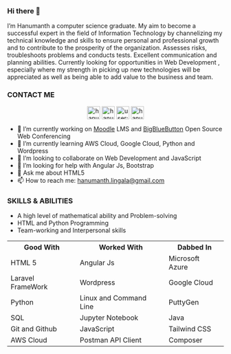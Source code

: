 ### Hi there 👋

I’m Hanumanth a computer science graduate. My aim to become a successful expert in the field of Information
Technology by channelizing my technical knowledge and skills to ensure personal and professional growth and
to contribute to the prosperity of the organization. Assesses risks, troubleshoots problems and conducts tests.
Excellent communication and planning abilities. Currently looking for opportunities in Web Development , especially
where my strength in picking up new technologies will be appreciated as well as being able to add value to the
business and team.

<h3>CONTACT ME</h3>
<p align="center">
<a href="https://twitter.com/hanu7674" rel="nofollow"><img align="center" src="https://camo.githubusercontent.com/980f413492d9dd5110062cfe16bb3e616f4a03ba/68747470733a2f2f63646e2e6a7364656c6976722e6e65742f6e706d2f73696d706c652d69636f6e7340332e302e312f69636f6e732f747769747465722e737667" alt="hanu7674" height="30" width="30" data-canonical-src="https://cdn.jsdelivr.net/npm/simple-icons@3.0.1/icons/twitter.svg" style="max-width:100%;"></a>
<a href="https://linkedin.com/in/hanu7674" rel="nofollow"><img align="center" src="https://camo.githubusercontent.com/609be48e654a9c8aed1660c2596b04f09ed13aee/68747470733a2f2f63646e2e6a7364656c6976722e6e65742f6e706d2f73696d706c652d69636f6e7340332e302e312f69636f6e732f6c696e6b6564696e2e737667" alt="hanu7674" height="30" width="30" data-canonical-src="https://cdn.jsdelivr.net/npm/simple-icons@3.0.1/icons/linkedin.svg" style="max-width:100%;"></a>
<a href="https://stackoverflow.com/users/user:9997545" rel="nofollow"><img align="center" src="https://camo.githubusercontent.com/b7831cdd2eb45218d9831ba9ebfc80700ddcbb06/68747470733a2f2f63646e2e6a7364656c6976722e6e65742f6e706d2f73696d706c652d69636f6e7340332e302e312f69636f6e732f737461636b6f766572666c6f772e737667" alt="user:9997545" height="30" width="30" data-canonical-src="https://cdn.jsdelivr.net/npm/simple-icons@3.0.1/icons/stackoverflow.svg" style="max-width:100%;"></a>
<a href="https://instagram.com/hanu7674" rel="nofollow"><img align="center" src="https://camo.githubusercontent.com/6a7303cd751618218ce00026d1f25a3dd1461ea6/68747470733a2f2f63646e2e6a7364656c6976722e6e65742f6e706d2f73696d706c652d69636f6e7340332e302e312f69636f6e732f696e7374616772616d2e737667" alt="hanu7674" height="30" width="30" data-canonical-src="https://cdn.jsdelivr.net/npm/simple-icons@3.0.1/icons/instagram.svg" style="max-width:100%;"></a>
</p>


- 🔭 I’m currently working on <a href="https://moodel.org">Moodle</a> LMS and <a href="https://bigbluebutton.org">BigBlueButton</a> Open Source Web Conferencing 
- 🌱 I’m currently learning AWS Cloud, Google Cloud, Python and Wordpress 
- 👯 I’m looking to collaborate on Web Development and JavaScript
- 🤔 I’m looking for help with Angular Js, Bootstrap
- 💬 Ask me about HTML5
- 📫 How to reach me: <a href="mailto:hanumanth.lingala@gmail.com">hanumanth.lingala@gmail.com</a>


<h3>SKILLS & ABILITIES</h3>
<ul>
  <li>A high level of mathematical ability and Problem-solving</li>
  <li>HTML and Python Programming</li>
  <li>Team-working and Interpersonal skills</li>
  </ul>
<table>
  <tr>
  <th>Good With</th>
  <th>Worked With</th>
  <th>Dabbed In</th>
  </tr>
  <tr>
    <td>HTML 5</td>
    <td>Angular Js</td>
    <td>Microsoft Azure</td>
  </tr>
  <tr>
    <td>Laravel FrameWork</td>
    <td>Wordpress</td>
    <td>Google Cloud</td>
  </tr>
  <tr>
    <td>Python</td>
    <td>Linux and Command Line</td>
    <td>PuttyGen</td>
  </tr>
  <tr>
    <td>SQL</td>
    <td>Jupyter Notebook</td>
    <td>Java</td>
  </tr>
  <tr>
    <td>Git and Github</td>
    <td>JavaScript</td>
    <td>Tailwind CSS</td>
  </tr>
  <tr>
    <td>AWS Cloud</td>
    <td>Postman API Client</td>
    <td>Composer</td>
  </tr>
</table>
